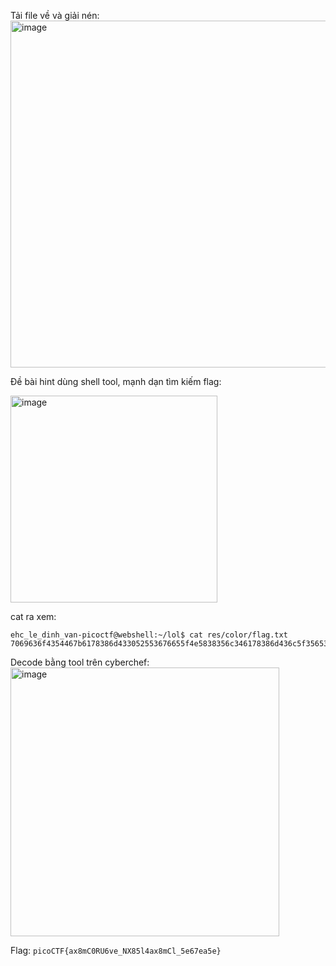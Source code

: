 Tải file về và giải nén:
<img width="555" alt="image" src="https://github.com/Vanmaxohp/picoCTF-2024/assets/90485791/5a4a19e3-c56a-4c1c-b1d7-a3b47656164f">

Đề bài hint dùng shell tool, mạnh dạn tìm kiếm flag:

<img width="331" alt="image" src="https://github.com/Vanmaxohp/picoCTF-2024/assets/90485791/1199632b-c4a3-46d1-bb61-2e76f8cdb878">

cat ra xem:
```
ehc_le_dinh_van-picoctf@webshell:~/lol$ cat res/color/flag.txt
7069636f4354467b6178386d433052553676655f4e5838356c346178386d436c5f35653637656135657d
```
Decode bằng tool trên cyberchef:
<img width="430" alt="image" src="https://github.com/Vanmaxohp/picoCTF-2024/assets/90485791/5d1e5101-b7a2-4c85-ab1f-f227714b2754">

Flag: `picoCTF{ax8mC0RU6ve_NX85l4ax8mCl_5e67ea5e}`
